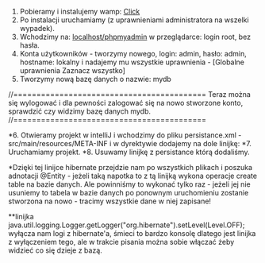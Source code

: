 1. Pobieramy i instalujemy wamp:
[Click](http://www.wampserver.com/en/)
2. Po instalacji uruchamiamy (z uprawnieniami administratora na wszelki wypadek).
3. Wchodzimy na: [localhost/phpmyadmin](http://localhost/phpmyadmin/) w przeglądarce: login root, bez hasła.
4. Konta użytkowników - tworzymy nowego, login: admin, hasło: admin, hostname: lokalny i nadajemy mu wszystkie uprawnienia - [Globalne uprawnienia Zaznacz wszystko]
5. Tworzymy nową bazę danych o nazwie: mydb

//==========================================
Teraz można się wylogować i dla pewności zalogować się na nowo stworzone konto, sprawdzić czy widzimy bazę danych mydb.
//==========================================

*6. Otwieramy projekt w intelliJ i wchodzimy do pliku persistance.xml - src/main/resources/META-INF i w dyrektywie <properties> dodajemy na dole linijkę: 
<property name="hibernate.hbm2ddl.auto" value="create" />
*7. Uruchamiamy projekt.
*8. Usuwamy linijkę z persistance którą dodaliśmy.

*Dzięki tej linijce hibernate przejdzie nam po wszystkich plikach i poszuka adnotacji @Entity - jeżeli taką napotka to z tą linijką wykona operacje create table na bazie danych. Ale powinniśmy to wykonać tylko raz - jeżeli jej nie usuniemy to tabela w bazie danych po ponownym uruchomieniu zostanie stworzona na nowo - tracimy wszystkie dane w niej zapisane!

**linijka  java.util.logging.Logger.getLogger("org.hibernate").setLevel(Level.OFF); wyłącza nam logi z hibernate'a, śmieci to bardzo konsolę dlatego jest linijka z wyłączeniem tego, ale w trakcie pisania można sobie włączać żeby widzieć co się dzieje z bazą.